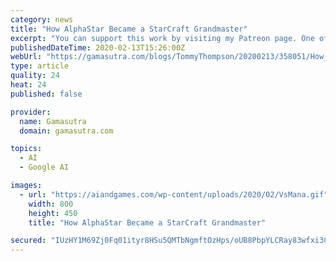 ```yaml
---
category: news
title: "How AlphaStar Became a StarCraft Grandmaster"
excerpt: "You can support this work by visiting my Patreon page. One of the biggest headlines in AI research for 2019 was the unveiling of AlphaStar - Google DeepMind's project to create the worlds best player of Blizzard's real-time strategy game StarCraft II. After shocking the world in January as the system defeated two high ranking players in closed ..."
publishedDateTime: 2020-02-13T15:26:00Z
webUrl: "https://gamasutra.com/blogs/TommyThompson/20200213/358051/How_AlphaStar_Became_a_StarCraft_Grandmaster.php"
type: article
quality: 24
heat: 24
published: false

provider:
  name: Gamasutra
  domain: gamasutra.com

topics:
  - AI
  - Google AI

images:
  - url: "https://aiandgames.com/wp-content/uploads/2020/02/VsMana.gif"
    width: 800
    height: 450
    title: "How AlphaStar Became a StarCraft Grandmaster"

secured: "IUzHY1M69Zj0Fq01ityr8HSu5QMTbNgmftOzHps/oUB8PbpYLCRay83wfxi3Co2ue8UNQEIRiu/hAfWEjtAEIbaTp/aEKZ1bZMhQSmaKvMahpUbTYBSXh++rxMU4A7BksIIp3AkLL92k4CGR5h0bN2aLA1hczj5GTzYQJXn2A6lVmVOHReHOUiLorge2XrHBjOrxlC0AnOpf/Hoo11QL1pSjIGGmn/P4KOKrCDcKNUkUoPJatcChyD8RDijamDwlgChcP7Ph9hQjL+zQTYUaiumXucZVjMpSsTTWrz4Jk/8Y/JePniGGpvomox1OyciPef3ubrpvBQvuY2x+Ne3hv07txEvCvKOUcDKhUnPtlTBiJ+cV/BOYQvCH8N+hrXPyi4iX0N9T0Zjfb1IepSnmsRdxwpouMUzifQhCNIsq/f6UKnYclcvc6sh+mTollEuB0LY3KRAgEEHhC++NjFdFxwljrHVVIQGIAEo8Q8WxYeY=;deS6JKNewMgskUh5Hstx2w=="
---
```


